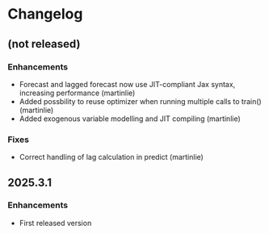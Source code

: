 # Changelog

## (not released)

### Enhancements

* Forecast and lagged forecast now use JIT-compliant Jax syntax, increasing performance (martinlie)
* Added possbility to reuse optimizer when running multiple calls to train() (martinlie)
* Added exogenous variable modelling and JIT compiling (martinlie)

### Fixes

* Correct handling of lag calculation in predict (martinlie)

## 2025.3.1

### Enhancements

* First released version

